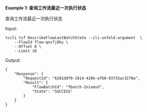 **Example 1: 查询工作流最近一次执行状态**

查询工作流最近一次执行状态

Input: 

```
tccli tsf DescribeFlowLastBatchState --cli-unfold-argument  \
    --FlowId flow-qov7j8ky \
    --Offset 0 \
    --Limit 10
```

Output: 
```
{
    "Response": {
        "RequestId": "6281ddf9-1914-420b-afb8-93735ac3270a",
        "Result": {
            "FlowBatchId": "fbatch-2niomsd",
            "State": "SUCCESS"
        }
    }
}
```


